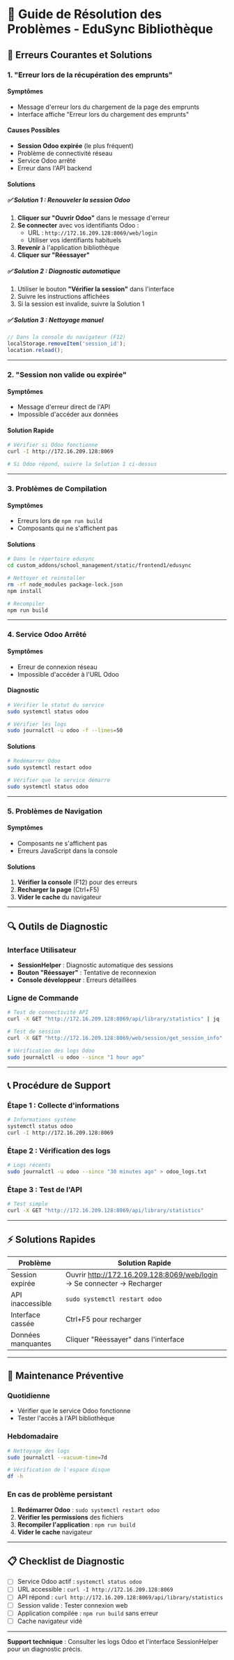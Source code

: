 # 🔧 Guide de Résolution des Problèmes - EduSync Bibliothèque

## 🚨 Erreurs Courantes et Solutions

### 1. "Erreur lors de la récupération des emprunts"

#### Symptômes
- Message d'erreur lors du chargement de la page des emprunts
- Interface affiche "Erreur lors du chargement des emprunts"

#### Causes Possibles
- **Session Odoo expirée** (le plus fréquent)
- Problème de connectivité réseau
- Service Odoo arrêté
- Erreur dans l'API backend

#### Solutions

##### ✅ Solution 1 : Renouveler la session Odoo
1. **Cliquer sur "Ouvrir Odoo"** dans le message d'erreur
2. **Se connecter** avec vos identifiants Odoo :
   - URL : `http://172.16.209.128:8069/web/login`
   - Utiliser vos identifiants habituels
3. **Revenir** à l'application bibliothèque
4. **Cliquer sur "Réessayer"**

##### ✅ Solution 2 : Diagnostic automatique
1. Utiliser le bouton **"Vérifier la session"** dans l'interface
2. Suivre les instructions affichées
3. Si la session est invalide, suivre la Solution 1

##### ✅ Solution 3 : Nettoyage manuel
```javascript
// Dans la console du navigateur (F12)
localStorage.removeItem('session_id');
location.reload();
```

---

### 2. "Session non valide ou expirée"

#### Symptômes
- Message d'erreur direct de l'API
- Impossible d'accéder aux données

#### Solution Rapide
```bash
# Vérifier si Odoo fonctionne
curl -I http://172.16.209.128:8069

# Si Odoo répond, suivre la Solution 1 ci-dessus
```

---

### 3. Problèmes de Compilation

#### Symptômes
- Erreurs lors de `npm run build`
- Composants qui ne s'affichent pas

#### Solutions
```bash
# Dans le répertoire edusync
cd custom_addons/school_management/static/frontend1/edusync

# Nettoyer et reinstaller
rm -rf node_modules package-lock.json
npm install

# Recompiler
npm run build
```

---

### 4. Service Odoo Arrêté

#### Symptômes
- Erreur de connexion réseau
- Impossible d'accéder à l'URL Odoo

#### Diagnostic
```bash
# Vérifier le statut du service
sudo systemctl status odoo

# Vérifier les logs
sudo journalctl -u odoo -f --lines=50
```

#### Solutions
```bash
# Redémarrer Odoo
sudo systemctl restart odoo

# Vérifier que le service démarre
sudo systemctl status odoo
```

---

### 5. Problèmes de Navigation

#### Symptômes
- Composants ne s'affichent pas
- Erreurs JavaScript dans la console

#### Solutions
1. **Vérifier la console** (F12) pour des erreurs
2. **Recharger la page** (Ctrl+F5)
3. **Vider le cache** du navigateur

---

## 🔍 Outils de Diagnostic

### Interface Utilisateur
- **SessionHelper** : Diagnostic automatique des sessions
- **Bouton "Réessayer"** : Tentative de reconnexion
- **Console développeur** : Erreurs détaillées

### Ligne de Commande
```bash
# Test de connectivité API
curl -X GET "http://172.16.209.128:8069/api/library/statistics" | jq

# Test de session
curl -X GET "http://172.16.209.128:8069/web/session/get_session_info"

# Vérification des logs Odoo
sudo journalctl -u odoo --since "1 hour ago"
```

---

## 📞 Procédure de Support

### Étape 1 : Collecte d'informations
```bash
# Informations système
systemctl status odoo
curl -I http://172.16.209.128:8069
```

### Étape 2 : Vérification des logs
```bash
# Logs récents
sudo journalctl -u odoo --since "30 minutes ago" > odoo_logs.txt
```

### Étape 3 : Test de l'API
```bash
# Test simple
curl -X GET "http://172.16.209.128:8069/api/library/statistics"
```

---

## ⚡ Solutions Rapides

| Problème | Solution Rapide |
|----------|----------------|
| Session expirée | Ouvrir http://172.16.209.128:8069/web/login → Se connecter → Recharger |
| API inaccessible | `sudo systemctl restart odoo` |
| Interface cassée | Ctrl+F5 pour recharger |
| Données manquantes | Cliquer "Réessayer" dans l'interface |

---

## 🔧 Maintenance Préventive

### Quotidienne
- Vérifier que le service Odoo fonctionne
- Tester l'accès à l'API bibliothèque

### Hebdomadaire
```bash
# Nettoyage des logs
sudo journalctl --vacuum-time=7d

# Vérification de l'espace disque
df -h
```

### En cas de problème persistant
1. **Redémarrer Odoo** : `sudo systemctl restart odoo`
2. **Vérifier les permissions** des fichiers
3. **Recompiler l'application** : `npm run build`
4. **Vider le cache** navigateur

---

## 📋 Checklist de Diagnostic

- [ ] Service Odoo actif : `systemctl status odoo`
- [ ] URL accessible : `curl -I http://172.16.209.128:8069`
- [ ] API répond : `curl http://172.16.209.128:8069/api/library/statistics`
- [ ] Session valide : Tester connexion web
- [ ] Application compilée : `npm run build` sans erreur
- [ ] Cache navigateur vidé

---

**Support technique** : Consulter les logs Odoo et l'interface SessionHelper pour un diagnostic précis. 